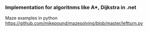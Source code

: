 ### Implementation for algoritnms like A*, Dijkstra in .net

Maze examples in python
https://github.com/mikepound/mazesolving/blob/master/leftturn.py